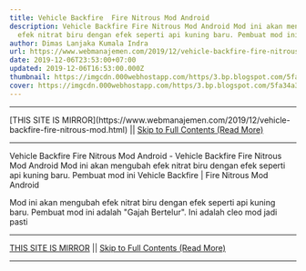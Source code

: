 ```yaml
---
title: Vehicle Backfire  Fire Nitrous Mod Android
description: Vehicle Backfire Fire Nitrous Mod Android Mod ini akan mengubah
  efek nitrat biru dengan efek seperti api kuning baru. Pembuat mod ini
author: Dimas Lanjaka Kumala Indra
url: https://www.webmanajemen.com/2019/12/vehicle-backfire-fire-nitrous-mod.html
date: 2019-12-06T23:53:00+07:00
updated: 2019-12-06T16:53:00.000Z
thumbnail: https://imgcdn.000webhostapp.com/https/3.bp.blogspot.com/5fa34a34ef308b75079da436d147e530.jpeg
cover: https://imgcdn.000webhostapp.com/https/3.bp.blogspot.com/5fa34a34ef308b75079da436d147e530.jpeg
---
```


<hr/> [THIS SITE IS MIRROR](https://www.webmanajemen.com/2019/12/vehicle-backfire-fire-nitrous-mod.html) || <a href="https://www.webmanajemen.com/2019/12/vehicle-backfire-fire-nitrous-mod.html" rel="follow" class="button" id="read-more">Skip to Full Contents (Read More)</a> <hr/> Vehicle Backfire  Fire Nitrous Mod Android - Vehicle Backfire Fire Nitrous Mod Android Mod ini akan mengubah efek nitrat biru dengan efek seperti api kuning baru. Pembuat mod ini Vehicle Backfire | Fire Nitrous Mod Android 




  Mod ini akan mengubah efek nitrat biru dengan efek seperti api kuning baru.  Pembuat mod ini adalah "Gajah Bertelur".  Ini adalah cleo mod jadi pasti <hr/> [THIS SITE IS MIRROR](https://www.webmanajemen.com/2019/12/vehicle-backfire-fire-nitrous-mod.html) || <a href="https://www.webmanajemen.com/2019/12/vehicle-backfire-fire-nitrous-mod.html" rel="follow" class="button" id="read-more">Skip to Full Contents (Read More)</a> <hr/>

<script>
    if (location.host.includes('dimaslanjaka12')) {
      location.replace('https://www.webmanajemen.com/2019/12/vehicle-backfire-fire-nitrous-mod.html');
    }
  </script>